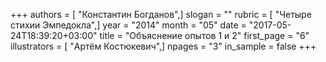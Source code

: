 +++
authors = [ "Константин Богданов",]
slogan = ""
rubric = [ "Четыре стихии Эмпедокла",]
year = "2014"
month = "05"
date = "2017-05-24T18:39:20+03:00"
title = "Объяснение опытов 1 и 2"
first_page = "6"
illustrators = [ "Артём Костюкевич",]
npages = "3"
in_sample = false
+++
